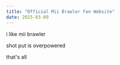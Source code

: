 ```yaml
---
title: "Official Mii Brawler Fan Website"
date: 2025-03-09
---
```

i like mii brawler

shot put is overpowered

that's all
